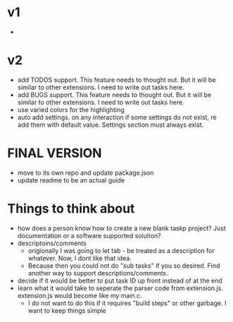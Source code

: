 # v1
- 

# v2
- add TODOS support. This feature needs to thought out. But it will be similar to other extensions. I need to write out tasks here.
- add BUGS support. This feature needs to thought out. But it will be similar to other extensions. I need to write out tasks here.
- use varied colors for the highlighting
- auto add settings. on any interaction if some settings do not exist, re add them with default value. Settings section must always exist.

# FINAL VERSION
- move to its own repo and update package.json
- update readme to be an actual guide

# Things to think about
- how does a person know how to create a new blank taskp project? Just documentation or a software supported solution?
- descriptoins/comments
    - origionally I was going to let tab - be treated as a description for whatever. Now, I dont like that idea.
    - Because then you could not do "sub tasks" if you so desired. Find another way to support descriptions/comments.
- decide if it would be better to put task ID up front instead of at the end
- learn what it would take to seperate the parser code from extension.js. extension.js would become like my main.c.
    - I do not want to do this if it requires "build steps" or other garbage. I want to keep things simple